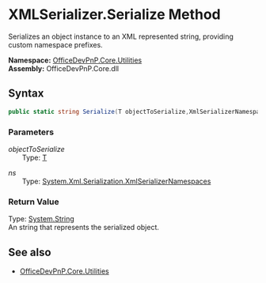 # XMLSerializer.Serialize Method  
Serializes an object instance to an XML represented string, providing custom namespace prefixes.  

**Namespace:** [OfficeDevPnP.Core.Utilities](OfficeDevPnP.Core.Utilities.md)  
**Assembly:** OfficeDevPnP.Core.dll  
## Syntax
```C#
public static string Serialize(T objectToSerialize,XmlSerializerNamespaces ns)
```
### Parameters
*objectToSerialize*  
&emsp;&emsp;Type: [T](T.md) 
&emsp;&emsp;  
  
*ns*  
&emsp;&emsp;Type: [System.Xml.Serialization.XmlSerializerNamespaces](System.Xml.Serialization.XmlSerializerNamespaces.md) 
&emsp;&emsp;  
  
### Return Value
Type: [System.String](System.String.md)  
An string that represents the serialized object.

## See also
- [OfficeDevPnP.Core.Utilities](OfficeDevPnP.Core.Utilities.md)
